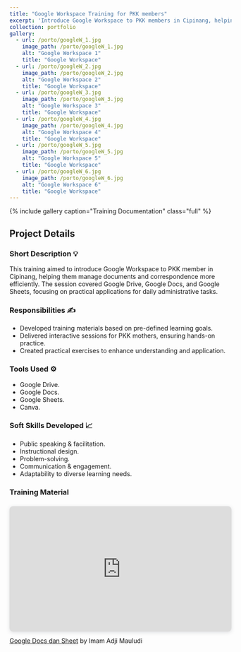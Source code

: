 ```yaml
---
title: "Google Workspace Training for PKK members"
excerpt: 'Introduce Google Workspace to PKK members in Cipinang, helping them manage documents and correspondence more efficiently. <br/><br/><img src="/images/porto/googleW_1.jpg" width="300" alt="thumb1"> <img src="/images/porto/googleW_6.jpg" width="300" alt="thumb2">'
collection: portfolio
gallery:
  - url: /porto/googleW_1.jpg
    image_path: /porto/googleW_1.jpg
    alt: "Google Workspace 1"
    title: "Google Workspace"
  - url: /porto/googleW_2.jpg
    image_path: /porto/googleW_2.jpg
    alt: "Google Workspace 2"
    title: "Google Workspace"
  - url: /porto/googleW_3.jpg
    image_path: /porto/googleW_3.jpg
    alt: "Google Workspace 3"
    title: "Google Workspace"
  - url: /porto/googleW_4.jpg
    image_path: /porto/googleW_4.jpg
    alt: "Google Workspace 4"
    title: "Google Workspace"
  - url: /porto/googleW_5.jpg
    image_path: /porto/googleW_5.jpg
    alt: "Google Workspace 5"
    title: "Google Workspace"
  - url: /porto/googleW_6.jpg
    image_path: /porto/googleW_6.jpg
    alt: "Google Workspace 6"
    title: "Google Workspace"
---
```


{% include gallery caption="Training Documentation" class="full" %}

## Project Details

### **Short Description 💡**

This training aimed to introduce Google Workspace to PKK member in Cipinang, helping them manage documents and correspondence more efficiently. The session covered Google Drive, Google Docs, and Google Sheets, focusing on practical applications for daily administrative tasks.

### **Responsibilities ✍️**

- Developed training materials based on pre-defined learning goals.
- Delivered interactive sessions for PKK mothers, ensuring hands-on practice.
- Created practical exercises to enhance understanding and application.

### **Tools Used ⚙️**

- Google Drive.
- Google Docs.
- Google Sheets.
- Canva.

### **Soft Skills Developed 📈**

- Public speaking & facilitation.
- Instructional design.
- Problem-solving.
- Communication & engagement.
- Adaptability to diverse learning needs.

### Training Material

<div style="position: relative; width: 100%; height: 0; padding-top: 56.2500%;
 padding-bottom: 0; box-shadow: 0 2px 8px 0 rgba(63,69,81,0.16); margin-top: 1.6em; margin-bottom: 0.9em; overflow: hidden;
 border-radius: 8px; will-change: transform;">
  <iframe loading="lazy" style="position: absolute; width: 100%; height: 100%; top: 0; left: 0; border: none; padding: 0;margin: 0;"
    src="https://www.canva.com/design/DAGWPCyRDqM/LwHBHod84EGiM9fQOQIWbA/view?embed" allowfullscreen="allowfullscreen" allow="fullscreen">
  </iframe>
</div>
<a href="https:&#x2F;&#x2F;www.canva.com&#x2F;design&#x2F;DAGWPCyRDqM&#x2F;LwHBHod84EGiM9fQOQIWbA&#x2F;view?utm_content=DAGWPCyRDqM&amp;utm_campaign=designshare&amp;utm_medium=embeds&amp;utm_source=link" target="_blank" rel="noopener">Google Docs dan Sheet</a> by Imam Adji Mauludi
